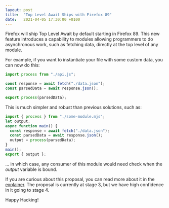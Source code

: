 ```yaml
---
layout: post
title:  "Top Level Await Ships with Firefox 89"
date:   2021-04-05 17:30:00 +0100
---
```


Firefox will ship Top Level Await by default starting in Firefox 89. This new feature introduces a capability to modules allowing programmers to do asynchronous work, such as fetching data, directly at the top level of any module.

For example, if you want to instantiate your file with some custom data, you can now do this:

```js
import process from "./api.js";

const response = await fetch("./data.json");
const parsedData = await response.json();

export process(parsedData);
```

This is much simpler and robust than previous solutions, such as:

```js
import { process } from "./some-module.mjs";
let output;
async function main() {
  const response = await fetch("./data.json");
  const parsedData = await response.json();
  output = process(parsedData);
}
main();
export { output };
```
... in which case, any consumer of this module would need check when the _output_ variable is bound.

If you are curious about this proposal, you can read more about it in the
[explainer](https://github.com/tc39/proposal-top-level-await). The
proposal is currently at stage 3, but we have high confidence in it going to stage 4.

Happy Hacking!
